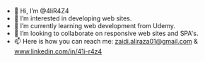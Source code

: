 - 👋 Hi, I’m @4liR4Z4
- 👀 I’m interested in developing web sites.
- 🌱 I’m currently learning web development from Udemy.
- 💞️ I’m looking to collaborate on responsive web sites and SPA's.
- 📫 Here is how you can reach me: zaidi.aliraza01@gmail.com & www.linkedin.com/in/41i-r4z4

<!---
4liR4Z4/4liR4Z4 is a ✨ special ✨ repository because its `README.md` (this file) appears on your GitHub profile.
You can click the Preview link to take a look at your changes.
--->
